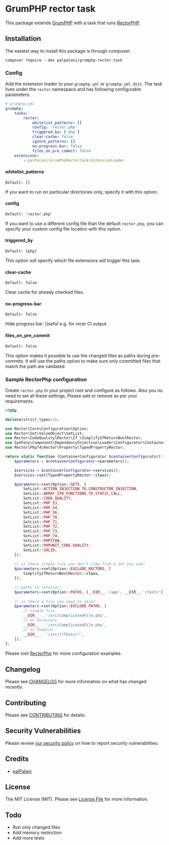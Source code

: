 # GrumPHP rector task

This package extends [GrumPHP](https://github.com/phpro/grumphp) 
with a task that runs [RectorPHP](https://github.com/rectorphp/rector).

## Installation

The easiest way to install this package is through composer:

``composer require --dev palpalani/grumphp-rector-task``

### Config

Add the extension loader to your `grumphp.yml` or `grumphp.yml.dist`.
The task lives under the `rector` namespace and has following 
configurable parameters:

````yml
# grumphp.yml
grumphp:
    tasks:
        rector:
            whitelist_patterns: []
            config: 'rector.php'
            triggered_by: ['php']
            clear-cache: false            
            ignore_patterns: []
            no-progress-bar: false
            files_on_pre_commit: false
    extensions:
        - palPalani\GrumPhpRectorTask\ExtensionLoader
````

#### whitelist_patterns

`Default: []`

If you want to run on particular directories only, specify it with this option.

#### config

`Default: 'rector.php'`

If you want to use a different config file than the default `rector.php`, you can specify your custom config file location with this option.

#### triggered_by

`Default: [php]`

This option will specify which file extensions will trigger this task.

#### clear-cache

`Default: false`

Clear cache for already checked files.

#### no-progress-bar

`Default: false`

Hide progress bar. Useful e.g. for nicer CI output.

#### files_on_pre_commit

`Default: false`

This option makes it possible to use the changed files as paths during pre-commits. It will use the paths option to make sure only committed files that match the path are validated.

### Sample RectorPhp configuration

Create `rector.php` in your project root and configure as follows.
Also you no need to set all these settings, Please add or remove as per your
requirements.

```php
<?php

declare(strict_types=1);

use Rector\Core\Configuration\Option;
use Rector\Set\ValueObject\SetList;
use Rector\CodeQuality\Rector\If_\SimplifyIfReturnBoolRector;
use Symfony\Component\DependencyInjection\Loader\Configurator\ContainerConfigurator;
use Rector\Php74\Rector\Property\TypedPropertyRector;

return static function (ContainerConfigurator $containerConfigurator): void {
    $parameters = $containerConfigurator->parameters();

    $services = $containerConfigurator->services();
    $services->set(TypedPropertyRector::class);

    $parameters->set(Option::SETS, [
        SetList::ACTION_INJECTION_TO_CONSTRUCTOR_INJECTION,
        SetList::ARRAY_STR_FUNCTIONS_TO_STATIC_CALL,
        SetList::CODE_QUALITY,
        SetList::PHP_53,
        SetList::PHP_54,
        SetList::PHP_56,
        SetList::PHP_70,
        SetList::PHP_71,
        SetList::PHP_72,
        SetList::PHP_73,
        SetList::PHP_74,
        SetList::PHPSTAN,
        SetList::PHPUNIT_CODE_QUALITY,
        SetList::SOLID,
    ]);
    
    // is there single rule you don't like from a set you use?
    $parameters->set(Option::EXCLUDE_RECTORS, [
        SimplifyIfReturnBoolRector::class,
    ]);

    // paths to refactor;
    $parameters->set(Option::PATHS, [__DIR__.'/app', __DIR__.'/tests']);
    
    // is there a file you need to skip?
    $parameters->set(Option::EXCLUDE_PATHS, [
        // single file
        __DIR__ . '/src/ComplicatedFile.php',
        // or directory
        __DIR__ . '/src/ComplicatedFile.php',
        // or fnmatch
        __DIR__ . '/src/*/Tests/*',
    ]);
};
```

Please visit [RectorPhp](https://github.com/rectorphp/rector#features) for more configuration examples.

## Changelog

Please see [CHANGELOG](CHANGELOG.md) for more information on what has changed recently.

## Contributing

Please see [CONTRIBUTING](.github/CONTRIBUTING.md) for details.

## Security Vulnerabilities

Please review [our security policy](../../security/policy) on how to report security vulnerabilities.

## Credits

- [palPalani](https://github.com/palpalani)

## License

The MIT License (MIT). Please see [License File](LICENSE.md) for more information.

## Todo
- Run only changed files
- Add memory restriction
- Add more tests
